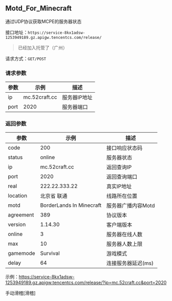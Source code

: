 ## Motd_For_Minecraft ##

通过UDP协议获取MCPE的服务器状态

接口地址：`https://service-8kx1adsw-1253949189.gz.apigw.tencentcs.com/release/`

> 已经加入托管了（广州）

请求方式：`GET/POST`

### 请求参数 ###

参数|示例|描述
-|-|-
ip|mc.52craft.cc|服务器IP地址
port|2020|服务器端口

### 返回参数 ###

参数|示例|描述
-|-|-
code|200|接口响应状态码
status|online|服务器状态
ip|mc.52craft.cc|返回查询IP
port|2020|返回查询端口
real|222.22.333.22|真实IP地址
location|北京省 联通|线路所在位置
motd|BorderLands In Minecraft|服务器广播内容Motd
agreement|389|协议版本
version|1.14.30|客户端版本
online|3|服务器在线人数
max|10|服务器人数上限
gamemode|Survival|游戏模式
delay|64|连接服务器延迟(ms)

示例：https://service-8kx1adsw-1253949189.gz.apigw.tencentcs.com/release/?ip=mc.52craft.cc&port=2020

手动滑稽[滑稽]
